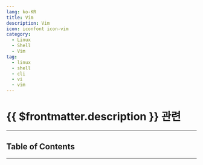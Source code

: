 ```yaml
---
lang: ko-KR
title: Vim
description: Vim
icon: iconfont icon-vim
category:
  - Linux
  - Shell
  - Vim
tag:
  - linux
  - shell
  - cli
  - vi
  - vim
---
```


# {{ $frontmatter.description }} 관련

<ShieldsGroup logos="gnubash,gnometerminal,apple,linux,vim,neovim"/>

---

## Table of Contents

<ToCLocal basePath="/tool/vim/" />

---

<TagLinks />